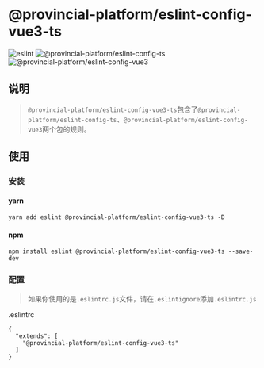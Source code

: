 # @provincial-platform/eslint-config-vue3-ts

![eslint](https://img.shields.io/badge/eslint-v7.29.0-blue)
![@provincial-platform/eslint-config-ts](https://img.shields.io/badge/%40provincial--platform%2Feslint--config--ts-v0.1.0-blue)
![@provincial-platform/eslint-config-vue3](https://img.shields.io/badge/%40provincial--platform%2Feslint--config--vue3-v0.1.0-blue)


## 说明

> `@provincial-platform/eslint-config-vue3-ts`包含了`@provincial-platform/eslint-config-ts`、`@provincial-platform/eslint-config-vue3`两个包的规则。

## 使用

### 安装

#### yarn
```shell
yarn add eslint @provincial-platform/eslint-config-vue3-ts -D
```

#### npm

```shell
npm install eslint @provincial-platform/eslint-config-vue3-ts --save-dev
```


### 配置
> 如果你使用的是`.eslintrc.js`文件，请在`.eslintignore`添加`.eslintrc.js`

.eslintrc
```text
{
  "extends": [
    "@provincial-platform/eslint-config-vue3-ts"
  ]
}
```
